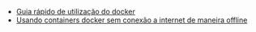 * [Guia rápido de utilização do docker](guia-rapido-docker.md)
* [Usando containers docker sem conexão a internet de maneira offline](usando-containers-docker-sem-internet-offline.md)